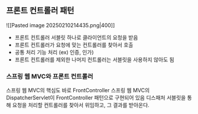 ## 프론트 컨트롤러 패턴
![[Pasted image 20250210214435.png|400]]
- 프론트 컨트롤러 서블릿 하나로 클라이언트의 요청을 받음
- 프론트 컨트롤러가 요청에 맞는 컨트롤러를 찾아서 호출
- 공통 처리 기능 처리 (ex) 인증, 인가)
- 프론트 컨트롤러를 제외한 나머지 컨트롤러는 서블릿을 사용하지 않아도 됨
### 스프링 웹 MVC와 프론트 컨트롤러
스프링 웹 MVC의 핵심도 바로 FrontController
스프링 웹 MVC의 DispatcherServlet이 FrontController 패턴으로 구현되어 있음
디스패처 서블릿을 통해 요청을 처리할 컨트롤러를 찾아서 위임하고, 그 결과를 받아온다.

